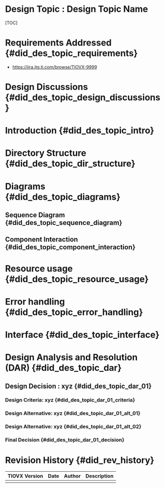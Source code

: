 # Design Topic : Design Topic Name

[TOC]

# Requirements Addressed {#did_des_topic_requirements}

- https://jira.itg.ti.com/browse/TIOVX-9999

# Design Discussions {#did_des_topic_design_discussions}

# Introduction {#did_des_topic_intro}

# Directory Structure {#did_des_topic_dir_structure}


# Diagrams {#did_des_topic_diagrams}

## Sequence Diagram {#did_des_topic_sequence_diagram}

## Component Interaction {#did_des_topic_component_interaction}

# Resource usage {#did_des_topic_resource_usage}

# Error handling {#did_des_topic_error_handling}

# Interface {#did_des_topic_interface}

# Design Analysis and Resolution (DAR) {#did_des_topic_dar}

## Design Decision : xyz {#did_des_topic_dar_01}

### Design Criteria: xyz {#did_des_topic_dar_01_criteria}

### Design Alternative: xyz {#did_des_topic_dar_01_alt_01}

### Design Alternative: xyz {#did_des_topic_dar_01_alt_02}

### Final Decision {#did_des_topic_dar_01_decision}

# Revision History {#did_rev_history}

TIOVX Version | Date          | Author             | Description
--------------|---------------|--------------------|-----------------------------------------------------------------
              |               |                    | 

